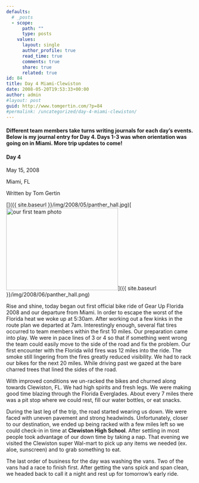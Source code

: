 ```yaml
---
defaults:
  # _posts
  - scope:
      path: ""
      type: posts
    values:
      layout: single
      author_profile: true
      read_time: true
      comments: true
      share: true
      related: true
id: 84
title: Day 4 Miami-Clewiston
date: 2008-05-20T19:53:33+00:00
author: admin
#layout: post
guid: http://www.tomgertin.com/?p=84
#permalink: /uncategorized/day-4-miami-clewiston/
---
```

#### Different team members take turns writing journals for each day&#8217;s events. Below is my journal entry for Day 4. Days 1-3 was when orientation was going on in Miami. More trip updates to come!

#### Day 4
  
May 15, 2008
  
Miami, FL
  
Written by Tom Gertin

[]({{ site.baseurl }}/img/2008/05/panther_hall.jpg)[<img class="alignnone size-medium wp-image-104" title="panther_hall2" src="{{ site.baseurl }}/img/2008/06/panther_hall-300x221.png" alt="our first team photo" width="300" height="221" />]({{ site.baseurl }}/img/2008/06/panther_hall.png)

Rise and shine, today began out first official bike ride of Gear Up Florida 2008 and our departure from Miami. In order to escape the worst of the Florida heat we woke up at 5:30am. After working out a few kinks in the route plan we departed at 7am. Interestingly enough, several flat tires occurred to team members within the first 10 miles. Our preparation came into play. We were in pace lines of 3 or 4 so that if something went wrong the team could easily move to the side of the road and fix the problem. Our first encounter with the Florida wild fires was 12 miles into the ride. The smoke still lingering from the fires greatly reduced visibility. We had to rack our bikes for the next 20 miles. While driving past we gazed at the bare charred trees that lined the sides of the road.

With improved conditions we un-racked the bikes and churned along towards Clewiston, FL. We had high spirits and fresh legs. We were making good time blazing through the Florida Everglades. About every 7 miles there was a pit stop where we could rest, fill our water bottles, or eat snacks.

During the last leg of the trip, the road started wearing us down. We were faced with uneven pavement and strong headwinds. Unfortunately, closer to our destination, we ended up being racked with a few miles left so we could check-in in time at **Clewiston High School**. After settling in most people took advantage of our down time by taking a nap. That evening we visited the Clewiston super Wal-mart to pick up any items we needed (ex. aloe, sunscreen) and to grab something to eat.

The last order of business for the day was washing the vans. Two of the vans had a race to finish first. After getting the vans spick and span clean, we headed back to call it a night and rest up for tomorrow’s early ride.
